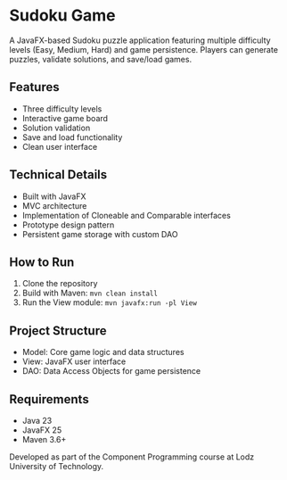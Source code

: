 # Sudoku Game

A JavaFX-based Sudoku puzzle application featuring multiple difficulty levels (Easy, Medium, Hard) and game persistence. Players can generate puzzles, validate solutions, and save/load games.

## Features
- Three difficulty levels
- Interactive game board
- Solution validation
- Save and load functionality
- Clean user interface

## Technical Details
- Built with JavaFX
- MVC architecture
- Implementation of Cloneable and Comparable interfaces
- Prototype design pattern
- Persistent game storage with custom DAO

## How to Run
1. Clone the repository
2. Build with Maven: `mvn clean install`
3. Run the View module: `mvn javafx:run -pl View`

## Project Structure
- Model: Core game logic and data structures
- View: JavaFX user interface
- DAO: Data Access Objects for game persistence

## Requirements
- Java 23
- JavaFX 25
- Maven 3.6+

Developed as part of the Component Programming course at Lodz University of Technology.
